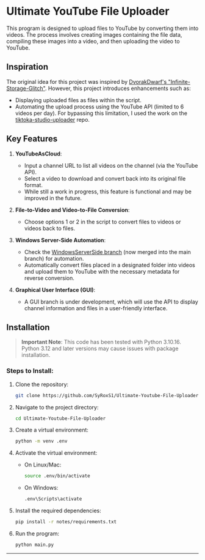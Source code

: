 # Ultimate YouTube File Uploader

This program is designed to upload files to YouTube by converting them into videos. The process involves creating images containing the file data, compiling these images into a video, and then uploading the video to YouTube.

## Inspiration

The original idea for this project was inspired by [DvorakDwarf's "Infinite-Storage-Glitch"](https://github.com/DvorakDwarf/Infinite-Storage-Glitch/tree/master/src). However, this project introduces enhancements such as:

- Displaying uploaded files as files within the script.
- Automating the upload process using the YouTube API (limited to 6 videos per day). For bypassing this limitation, I used the work on the [tiktoka-studio-uploader](https://github.com/wanghaisheng/tiktoka-studio-uploader) repo.

## Key Features

1. **YouTubeAsCloud**: 
    - Input a channel URL to list all videos on the channel (via the YouTube API).
    - Select a video to download and convert back into its original file format.
    - While still a work in progress, this feature is functional and may be improved in the future.

2. **File-to-Video and Video-to-File Conversion**:
    - Choose options 1 or 2 in the script to convert files to videos or videos back to files.

3. **Windows Server-Side Automation**:
    - Check the [WindowsServerSide branch](https://github.com/SyRoxS1/Ultimate-Youtube-File-Uploader/tree/main/Srv-Win) (now merged into the main branch) for automation.
    - Automatically convert files placed in a designated folder into videos and upload them to YouTube with the necessary metadata for reverse conversion.

4. **Graphical User Interface (GUI)**:
    - A GUI branch is under development, which will use the API to display channel information and files in a user-friendly interface.

## Installation

> **Important Note**: This code has been tested with Python 3.10.16. Python 3.12 and later versions may cause issues with package installation.

### Steps to Install:

1. Clone the repository:
    ```bash
    git clone https://github.com/SyRoxS1/Ultimate-Youtube-File-Uploader.git
    ```

2. Navigate to the project directory:
    ```bash
    cd Ultimate-Youtube-File-Uploader
    ```

3. Create a virtual environment:
    ```bash
    python -m venv .env
    ```

4. Activate the virtual environment:
    - On Linux/Mac:
      ```bash
      source .env/bin/activate
      ```
    - On Windows:
      ```cmd
      .env\Scripts\activate
      ```

5. Install the required dependencies:
    ```bash
    pip install -r notes/requirements.txt
    ```

6. Run the program:
    ```bash
    python main.py
    ```

---
